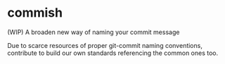 # commish
(WIP) A broaden new way of naming your commit message

Due to scarce resources of proper git-commit naming conventions, contribute to build our own standards referencing the common ones too.

